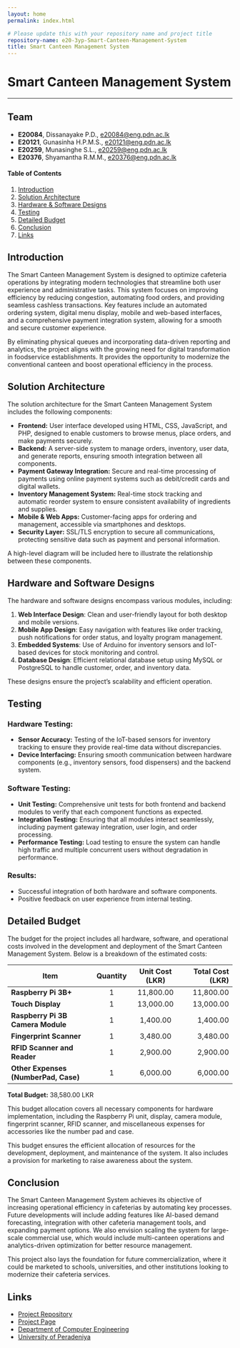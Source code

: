 ```yaml
---
layout: home
permalink: index.html

# Please update this with your repository name and project title
repository-name: e20-3yp-Smart-Canteen-Management-System
title: Smart Canteen Management System
---
```


[comment]: # "This is the standard layout for the project, but you can clean this and use your own template"

# Smart Canteen Management System
---

## Team
- **E20084**, Dissanayake P.D., e20084@eng.pdn.ac.lk  
- **E20121**, Gunasinha H.P.M.S., e20121@eng.pdn.ac.lk  
- **E20259**, Munasinghe S.L., e20259@eng.pdn.ac.lk  
- **E20376**, Shyamantha R.M.M., e20376@eng.pdn.ac.lk  

<!-- Image (photo/drawing of the final hardware) should be here .-->

<!-- This is a sample image, to show how to add images to your page. To learn more options, please refer [this](https://projects.ce.pdn.ac.lk/docs/faq/how-to-add-an-image/) -->

<!-- ![Sample Image](./images/sample.png) -->

#### Table of Contents
1. [Introduction](#introduction)
2. [Solution Architecture](#solution-architecture)
3. [Hardware & Software Designs](#hardware-and-software-designs)
4. [Testing](#testing)
5. [Detailed Budget](#detailed-budget)
6. [Conclusion](#conclusion)
7. [Links](#links)

## Introduction

The Smart Canteen Management System is designed to optimize cafeteria operations by integrating modern technologies that streamline both user experience and administrative tasks. This system focuses on improving efficiency by reducing congestion, automating food orders, and providing seamless cashless transactions. Key features include an automated ordering system, digital menu display, mobile and web-based interfaces, and a comprehensive payment integration system, allowing for a smooth and secure customer experience.

By eliminating physical queues and incorporating data-driven reporting and analytics, the project aligns with the growing need for digital transformation in foodservice establishments. It provides the opportunity to modernize the conventional canteen and boost operational efficiency in the process.

## Solution Architecture

The solution architecture for the Smart Canteen Management System includes the following components:

- **Frontend:** User interface developed using HTML, CSS, JavaScript, and PHP, designed to enable customers to browse menus, place orders, and make payments securely.
- **Backend:** A server-side system to manage orders, inventory, user data, and generate reports, ensuring smooth integration between all components.
- **Payment Gateway Integration:** Secure and real-time processing of payments using online payment systems such as debit/credit cards and digital wallets.
- **Inventory Management System:** Real-time stock tracking and automatic reorder system to ensure consistent availability of ingredients and supplies.
- **Mobile & Web Apps:** Customer-facing apps for ordering and management, accessible via smartphones and desktops.
- **Security Layer:** SSL/TLS encryption to secure all communications, protecting sensitive data such as payment and personal information.

A high-level diagram will be included here to illustrate the relationship between these components.

## Hardware and Software Designs

The hardware and software designs encompass various modules, including:

1. **Web Interface Design**: Clean and user-friendly layout for both desktop and mobile versions.
2. **Mobile App Design**: Easy navigation with features like order tracking, push notifications for order status, and loyalty program management.
3. **Embedded Systems**: Use of Arduino for inventory sensors and IoT-based devices for stock monitoring and control.
4. **Database Design**: Efficient relational database setup using MySQL or PostgreSQL to handle customer, order, and inventory data.

These designs ensure the project’s scalability and efficient operation.

## Testing

### Hardware Testing:
- **Sensor Accuracy:** Testing of the IoT-based sensors for inventory tracking to ensure they provide real-time data without discrepancies.
- **Device Interfacing:** Ensuring smooth communication between hardware components (e.g., inventory sensors, food dispensers) and the backend system.

### Software Testing:
- **Unit Testing:** Comprehensive unit tests for both frontend and backend modules to verify that each component functions as expected.
- **Integration Testing:** Ensuring that all modules interact seamlessly, including payment gateway integration, user login, and order processing.
- **Performance Testing:** Load testing to ensure the system can handle high traffic and multiple concurrent users without degradation in performance.

### Results:
- Successful integration of both hardware and software components.
- Positive feedback on user experience from internal testing.

## Detailed Budget

The budget for the project includes all hardware, software, and operational costs involved in the development and deployment of the Smart Canteen Management System. Below is a breakdown of the estimated costs:

| Item                                | Quantity | Unit Cost (LKR) | Total Cost (LKR) |
| ----------------------------------- |:--------:|:---------------:|-----------------:|
| **Raspberry Pi 3B+**                | 1        | 11,800.00       | 11,800.00        |
| **Touch Display**                   | 1        | 13,000.00       | 13,000.00        |
| **Raspberry Pi 3B Camera Module**   | 1        | 1,400.00        | 1,400.00         |
| **Fingerprint Scanner**             | 1        | 3,480.00        | 3,480.00         |
| **RFID Scanner and Reader**         | 1        | 2,900.00        | 2,900.00         |
| **Other Expenses (NumberPad, Case)**| 1        | 6,000.00        | 6,000.00         |

**Total Budget:** 38,580.00 LKR

This budget allocation covers all necessary components for hardware implementation, including the Raspberry Pi unit, display, camera module, fingerprint scanner, RFID scanner, and miscellaneous expenses for accessories like the number pad and case.

This budget ensures the efficient allocation of resources for the development, deployment, and maintenance of the system. It also includes a provision for marketing to raise awareness about the system.

## Conclusion

The Smart Canteen Management System achieves its objective of increasing operational efficiency in cafeterias by automating key processes. Future developments will include adding features like AI-based demand forecasting, integration with other cafeteria management tools, and expanding payment options. We also envision scaling the system for large-scale commercial use, which would include multi-canteen operations and analytics-driven optimization for better resource management.

This project also lays the foundation for future commercialization, where it could be marketed to schools, universities, and other institutions looking to modernize their cafeteria services.

## Links

- [Project Repository](https://github.com/cepdnaclk/e20-3yp-Smart-Canteen-Management-System/)
- [Project Page](https://cepdnaclk.github.io/e20-3yp-Smart-Canteen-Management-System/)
- [Department of Computer Engineering](http://www.ce.pdn.ac.lk/)
- [University of Peradeniya](https://eng.pdn.ac.lk/)

[//]: # (Please refer this to learn more about Markdown syntax)
[//]: # (https://github.com/adam-p/markdown-here/wiki/Markdown-Cheatsheet)


[//]: # (Please refer this to learn more about Markdown syntax)
[//]: # (https://github.com/adam-p/markdown-here/wiki/Markdown-Cheatsheet)
